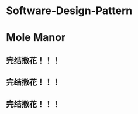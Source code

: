 # Software-Design-Pattern  #
<h1>Mole Manor</h1>  
<h2>完结撒花！！！</h2>
<h2>完结撒花！！！</h2>
<h2>完结撒花！！！</h2>